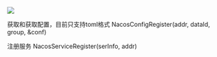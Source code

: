 ![](https://img.shields.io/badge/nacos--client-go-yellowgreen.svg)

获取和获取配置，目前只支持toml格式
NacosConfigRegister(addr, dataId, group, &conf)

注册服务
NacosServiceRegister(serInfo, addr)
